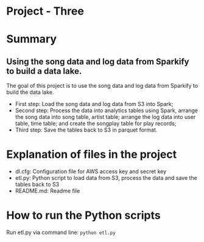 # Project - Three

# Summary
## **Using the song data and log data from Sparkify to build a data lake.**

The goal of this project is to use the song data and log data from Sparkify to build the data lake. 
* First step: Load the song data and log data from S3 into Spark;
* Second step: Process the data into analytics tables using Spark, arrange the song data into song table, artist table; 
arrange the log data into user table, time table; and create the songplay table for play records;
* Third step: Save the tables back to S3 in parquet format.

# **Explanation of files in the project**
- dl.cfg: Configuration file for AWS access key and secret key
- etl.py: Python script to load data from S3, process the data and save the tables back to S3
- README.md: Readme file

# **How to run the Python scripts**
Run etl.py via command line:
```python etl.py```
